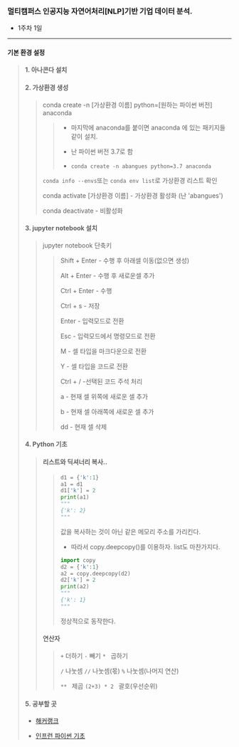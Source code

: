 ### 멀티캠퍼스 인공지능 자연어처리[NLP]기반 기업 데이터 분석.
- 1주차 1일
---
#### 기본 환경 설정
>
> #### 1. 아나콘다 설치
> 
> #### 2. 가상환경 생성
>> conda create -n [가상환경 이름] python=[원하는 파이썬 버전] anaconda
>>> - 마지막에 anaconda를 붙이면 anaconda 에 있는 패키지들 같이 설치.
>>> 
>>> - 난 파이썬 버전 3.7로 함
>>> 
>>> - ```conda create -n abangues python=3.7 anaconda```
>>
>> ```conda info --envs```또는 ```conda env list```로 가상환경 리스트 확인
>>
>> conda activate [가상환경 이름] - 가상환경 활성화 (난 'abangues')
>> 
>> conda deactivate - 비활성화 
>
> #### 3. jupyter notebook 설치
>> jupyter notebook 단축키
>>> Shift + Enter - 수행 후 아래셀 이동(없으면 생성)
>>> 
>>> Alt + Enter - 수행 후 새로운셀 추가
>>> 
>>> Ctrl + Enter - 수행
>>> 
>>> Ctrl + s - 저장
>>> 
>>> Enter - 입력모드로 전환
>>> 
>>> Esc - 입력모드에서 명령모드로 전환
>>> 
>>> M - 셀 타입을 마크다운으로 전환
>>> 
>>> Y - 셀 타입을 코드로 전환
>>> 
>>> Ctrl + / -선택된 코드 주석 처리
>>> 
>>> a - 현재 셀 위쪽에 새로운 셀 추가
>>> 
>>> b - 현재 셀 아래쪽에 새로운 셀 추가
>>> 
>>> dd - 현재 셀 삭제
>
> #### 4. Python 기초
>> #### 리스트와 딕셔너리 복사..
>>> ```Python
>>> d1 = {'k':1}
>>> a1 = d1
>>> d1['k'] = 2
>>> print(a1)
>>> """
>>> {'k': 2}
>>> """
>>> ```
>>> 값을 복사하는 것이 아닌 같은 메모리 주소를 가리킨다. 
>>> - 따라서 copy.deepcopy()를 이용하자. list도 마찬가지다.
>>> 
>>> ```Python
>>> import copy
>>> d2 = {'k':1}
>>> a2 = copy.deepcopy(d2)
>>> d2['k'] = 2
>>> print(a2)
>>> """
>>> {'k': 1}
>>> """
>>> ```
>>> 정상적으로 동작한다.
>>
>> #### 연산자
>> 
>>> ```+``` 더하기    ```-``` 빼기    ```* ``` 곱하기
>>> 
>>> ```/``` 나눗셈    ```//``` 나눗셈(몫) ```%``` 나눗셈(나머지 연산)
>>> 
>>> ```** ``` 제곱    ```(2+3) * 2 ``` 괄호(우선순위)
>>
>
> #### 5. 공부할 곳
> - [해커랭크](https://www.hackerrank.com/challenges)
> 
> - [인프런 파이썬 기초](https://www.inflearn.com/course/%EB%82%98%EB%8F%84%EC%BD%94%EB%94%A9-%ED%8C%8C%EC%9D%B4%EC%8D%AC-%EA%B8%B0%EB%B3%B8#)
